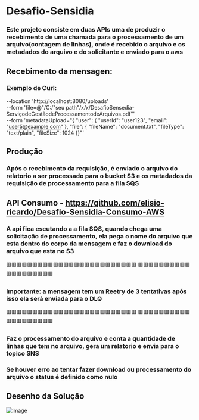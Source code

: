 # Desafio-Sensidia

### Este projeto consiste em duas APIs uma de produzir o recebimento de uma chamada para o processamento de um arquivo(contagem de linhas), onde é recebido o arquivo e os metadados do arquivo e do solicitante e enviado para o aws
 

## Recebimento da mensagen:

### Exemplo de Curl:

--location 'http://localhost:8080/uploads' \
--form 'file=@"/C:/"seu path"/x/x/DesafioSensedia-ServiçodeGestãodeProcessamentodeArquivos.pdf"' \
--form 'metadataUpload="{ \"user\": {  \"userId\": \"user123\", \"email\": \"user5@example.com\"  }, \"file\": {  \"fileName\": \"document.txt\", \"fileType\": \"text/plain\", \"fileSize\": 1024  }}"'

## Produção

### Após o recebimento da requisição, é enviado o arquivo do relatorio a ser processado para o bucket S3 e os metadados da requisição de processamento para a fila SQS 

## API Consumo - https://github.com/elisio-ricardo/Desafio-Sensidia-Consumo-AWS

### A api fica escutando a a fila SQS, quando chega uma solicitação de processamento, ela pega o nome do arquivo que esta dentro do corpo da mensagem e faz o download do arquivo que esta no S3

🟥🟥🟥🟥🟥🟥🟥🟥🟥🟥🟥🟥🟥🟥🟥🟥🟥🟥🟥🟥🟥🟥🟥🟥🟥 🟥🟥🟥🟥🟥🟥🟥🟥🟥🟥🟥🟥🟥🟥🟥🟥🟥🟥🟥
### Importante: a mensagem tem um Reetry de 3 tentativas após isso ela será enviada para o DLQ
🟥🟥🟥🟥🟥🟥🟥🟥🟥🟥🟥🟥🟥🟥🟥🟥🟥🟥🟥🟥🟥🟥🟥🟥🟥 🟥🟥🟥🟥🟥🟥🟥🟥🟥🟥🟥🟥🟥🟥🟥🟥🟥🟥🟥



### Faz o processamento do arquivo e conta a quantidade de linhas que tem no arquivo, gera um relatorio e envia para o topico SNS
### Se houver erro ao tentar fazer download ou processamento do arquivo o status é definido como nulo

## Desenho da Solução


![image](https://github.com/user-attachments/assets/7719a509-68aa-478d-ba70-43efd7e98fad)


